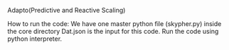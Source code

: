 Adapto(Predictive and Reactive Scaling)

How to run the code:
We have one master python file (skypher.py) inside the core directory 
Dat.json is the input for this code.
Run the code using python interpreter.

